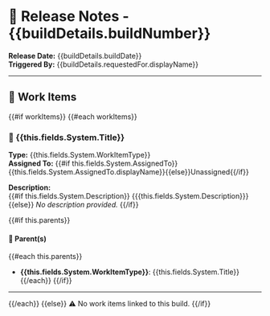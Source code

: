# 🚀 Release Notes - {{buildDetails.buildNumber}}

**Release Date:** {{buildDetails.buildDate}}  
**Triggered By:** {{buildDetails.requestedFor.displayName}}

---

## 🧩 Work Items

{{#if workItems}}
{{#each workItems}}

### 🔖 {{this.fields.System.Title}}

**Type:** {{this.fields.System.WorkItemType}}  
**Assigned To:** {{#if this.fields.System.AssignedTo}}{{this.fields.System.AssignedTo.displayName}}{{else}}Unassigned{{/if}}  

**Description:**  
{{#if this.fields.System.Description}}
{{{this.fields.System.Description}}}
{{else}}
_No description provided._
{{/if}}

{{#if this.parents}}
#### 🔗 Parent(s)
{{#each this.parents}}
- **{{this.fields.System.WorkItemType}}**: {{this.fields.System.Title}}
{{/each}}
{{/if}}

---
{{/each}}
{{else}}
⚠️ No work items linked to this build.
{{/if}}


